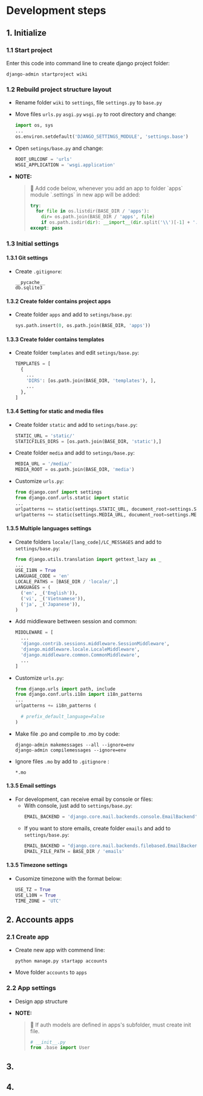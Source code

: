 # Development steps

## 1. Initialize

### 1.1 Start project

Enter this code into command line to create django project folder:

```
django-admin startproject wiki
```

### 1.2 Rebuild project structure layout

- Rename folder `wiki` to `settings`, file `settings.py` to `base.py`
- Move files `urls.py` `asgi.py` `wsgi.py` to root directory and change:
  
  ```python
  import os, sys
  ...
  os.environ.setdefault('DJANGO_SETTINGS_MODULE', 'settings.base')
  ```
- Open `setings/base.py` and change:
  
  ```python
  ROOT_URLCONF = 'urls'
  WSGI_APPLICATION = 'wsgi.application'
  ```
- **NOTE:**
  
  <blockquote>
  <p>📝 Add code below, whenever you add an app to folder `apps` module `.settings` in new app will be added:</p>
  
  ```python
  try:
    for file in os.listdir(BASE_DIR / 'apps'):
      dir= os.path.join(BASE_DIR / 'apps', file)
      if os.path.isdir(dir): __import__(dir.split('\\')[-1] + '.settings', fromlist='__all__')
  except: pass
  ```
  
  </blockquote>

### 1.3 Initial settings

#### 1.3.1 Git settings

- Create `.gitignore`:
  ```git
  __pycache__
  db.sqlite3
  ```

#### 1.3.2 Create folder contains project apps

- Create folder `apps` and add to `setings/base.py`:
  ```python
  sys.path.insert(0, os.path.join(BASE_DIR, 'apps'))
  ```

#### 1.3.3 Create folder contains templates

- Create folder `templates` and edit `setings/base.py`:
  ```python
  TEMPLATES = [
    {
      ...
      'DIRS': [os.path.join(BASE_DIR, 'templates'), ],
      ...
    },
  ]
  ```

#### 1.3.4 Setting for static and media files

- Create folder `static` and add to `setings/base.py`:
  ```python
  STATIC_URL = 'static/'
  STATICFILES_DIRS = [os.path.join(BASE_DIR, 'static'),]
  ```
- Create folder `media` and add to `setings/base.py`:
  ```python
  MEDIA_URL = '/media/'
  MEDIA_ROOT = os.path.join(BASE_DIR, 'media')
  ```
- Customize `urls.py`:
  ```python
  from django.conf import settings
  from django.conf.urls.static import static
  ...
  urlpatterns += static(settings.STATIC_URL, document_root=settings.STATIC_ROOT)
  urlpatterns += static(settings.MEDIA_URL, document_root=settings.MEDIA_ROOT)
  ```

#### 1.3.5 Multiple languages settings

- Create folders `locale/[lang_code]/LC_MESSAGES` and add to `settings/base.py`:
  
  ```python
  from django.utils.translation import gettext_lazy as _
  ...
  USE_I18N = True
  LANGUAGE_CODE = 'en'
  LOCALE_PATHS = [BASE_DIR / 'locale/',]
  LANGUAGES = (
    ('en', _('English')),
    ('vi', _('Vietnamese')),
    ('ja', _('Japanese')),
  )
  ```
- Add middleware bettween session and common:
  
  ```python
  MIDDLEWARE = [
    ...
    'django.contrib.sessions.middleware.SessionMiddleware',
    'django.middleware.locale.LocaleMiddleware',
    'django.middleware.common.CommonMiddleware',
    ...
  ]
  ```
- Customize `urls.py`:
  
  ```python
  from django.urls import path, include
  from django.conf.urls.i18n import i18n_patterns
  ...
  urlpatterns += i18n_patterns (
  
    # prefix_default_language=False
  )
  ```
- Make file .po and compile to .mo by code:
  
  ```
  django-admin makemessages --all --ignore=env
  django-admin compilemessages --ignore=env
  ```
- Ignore files `.mo` by add to `.gitignore` :
  
  ```git
  *.mo
  ```

#### 1.3.5 Email settings

- For development, can receive email by console or files:
  - With console, just add to `settings/base.py`:
    ```python
    EMAIL_BACKEND = 'django.core.mail.backends.console.EmailBackend'
    ```
  - If you want to store emails, create folder `emails` and add to `settings/base.py`:
    ```python
    EMAIL_BACKEND = "django.core.mail.backends.filebased.EmailBackend"
    EMAIL_FILE_PATH = BASE_DIR / 'emails'
    ```

#### 1.3.5 Timezone settings

- Cusomize timezone with the format below:
  ```python
  USE_TZ = True
  USE_L10N = True
  TIME_ZONE = 'UTC'
  ```

## 2. Accounts apps

### 2.1 Create app

- Create new app with commend line:
  
  ```
  python manage.py startapp accounts
  ```
- Move folder `accounts` to `apps`

### 2.2 App settings

- Design app structure

- **NOTE:**
  
  <blockquote>
  <p>📝 If auth models are defined in apps's subfolder, must create init file. </p>
  
  ```python
  # __init__.py
  from .base import User
  ```
  
  </blockquote>

## 3.

## 4.

